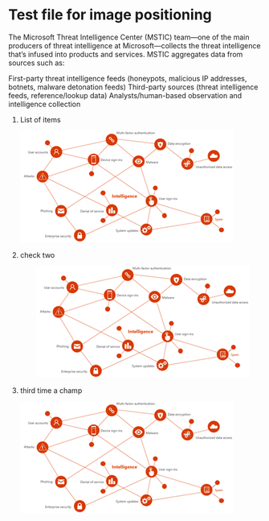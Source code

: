 # Test file for image positioning

The Microsoft Threat Intelligence Center (MSTIC) team—one of the main producers of threat intelligence at Microsoft—collects the threat intelligence that’s infused into products and services. MSTIC aggregates data from sources such as:

First-party threat intelligence feeds (honeypots, malicious IP addresses, botnets, malware detonation feeds)
Third-party sources (threat intelligence feeds, reference/lookup data)
Analysts/human-based observation and intelligence collection

1. List of items  

   ![Screenshot of Threat-Intel](/mediafiles/threatINTEL.png)


2. check two

&emsp;&emsp;&emsp;&emsp;![test image](/mediafiles/threatINTEL.png)


3. third time a champ

    ![test image](/mediafiles/threatINTEL.png)
